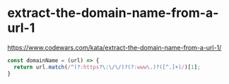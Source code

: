 # extract-the-domain-name-from-a-url-1
https://www.codewars.com/kata/extract-the-domain-name-from-a-url-1/


```javascript
const domainName = (url) => {
  return url.match(/^(?:https?\:\/\/)?(?:www\.)?([^.]+)/)[1];
}
```
